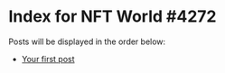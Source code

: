 # Index for NFT World #4272
Posts will be displayed in the order below:

- [Your first post](./001-first.md)


